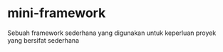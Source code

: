 # mini-framework
Sebuah framework sederhana yang digunakan untuk keperluan proyek yang bersifat sederhana
